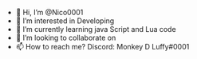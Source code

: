 - 👋 Hi, I’m @Nico0001
- 👀 I’m interested in Developing
- 🌱 I’m currently learning java Script and Lua code
- 💞️ I’m looking to collaborate on 
- 📫 How to reach me? Discord: Monkey D Luffy#0001

<!---
Nixo0001/Nixo0001 is a ✨ special ✨ repository because its `README.md` (this file) appears on your GitHub profile.
You can click the Preview link to take a look at your changes.
--->
